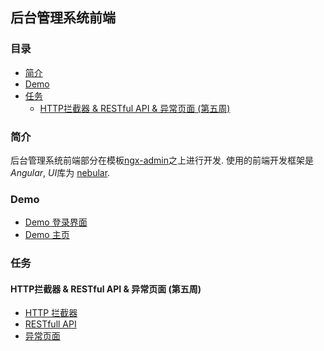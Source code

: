 ## 后台管理系统前端

### 目录

<!-- vim-markdown-toc GFM -->

* [简介](#简介)
* [Demo](#demo)
* [任务](#任务)
    * [HTTP拦截器 & RESTful API & 异常页面 (第五周)](#http拦截器--restful-api--异常页面-第五周)

<!-- vim-markdown-toc -->

### 简介

后台管理系统前端部分在模板[ngx-admin](https://github.com/akveo)之上进行开发.
使用的前端开发框架是 *Angular*, *UI*库为 [nebular](https://github.com/akveo/nebular).


### Demo

+ [Demo 登录界面](https://gcsj.lidotcircle.ltd)
+ [Demo 主页](https://gcsj.lidotcircle.ltd/daoyun/dashboard)


### 任务

#### HTTP拦截器 & RESTful API & 异常页面 (第五周)

+ [HTTP 拦截器](./src/app/core/http/interceptor-auth.ts)
+ [RESTfull API](./src/app/service/auth/auth.service.ts)
+ [异常页面](./src/app/routes/exception/components)

